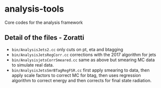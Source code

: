 # analysis-tools
Core codes for the analysis framework

## Detail of the files - Zoratti
- `bin/AnalysisJets2.cc` only cuts on pt, eta and btagging
- `bin/AnalysisJetsRegCorr.cc` corrections with the 2017 algorithm for jets
- `bin/AnalysisjetsCorrSmeared.cc` same as above but smearing MC data to simulate real data.
- `bin/AnalysisJetsSmrBTagRegFSR.cc` first apply smearing to data, then apply scale factors to correct MC for btag, then uses regression algorithm to correct energy and then corrects for final state radiation.
